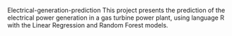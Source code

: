 Electrical-generation-prediction
This project presents the prediction of the electrical power generation in a gas turbine power plant, using language R with the Linear Regression and Random Forest models.
